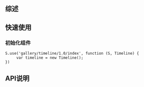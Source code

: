 ## 综述

## 快速使用

### 初始化组件

    S.use('gallery/timeline/1.0/index', function (S, Timeline) {
         var timeline = new Timeline();
    })

## API说明

